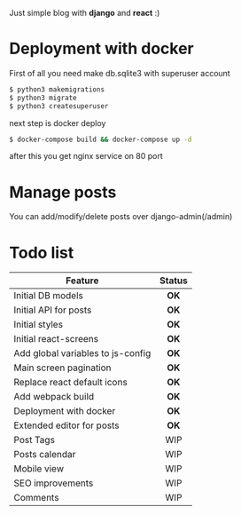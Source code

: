 Just simple blog with **django** and **react** :) 

# Deployment with docker
First of all you need make db.sqlite3 with superuser account
```bash
$ python3 makemigrations
$ python3 migrate
$ python3 createsuperuser
```
next step is docker deploy
```bash
$ docker-compose build && docker-compose up -d
```
after this you get nginx service on 80 port

# Manage posts
You can add/modify/delete posts over django-admin(/admin)

# Todo list
| Feature        | Status       |
| ------------- |:-------------:|
| Initial DB models     |  **OK** |
| Initial API for posts |  **OK** |
| Initial styles        |  **OK** |
| Initial react-screens |  **OK** |
| Add global variables to js-config  |  **OK**  |
| Main screen pagination             |  **OK** |
| Replace react default icons        |  **OK** |
| Add webpack build                  |  **OK** |
| Deployment with docker             | **OK** |
| Extended editor for posts          | **OK** |
| Post Tags                          | WIP |
| Posts calendar                     | WIP |
| Mobile view                        | WIP |
| SEO improvements                   | WIP |
| Comments                           | WIP |
